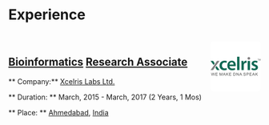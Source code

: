 # Experience

<br>

<!-- bio-info-->
<div>
    <a href="https://www.xcelrislabs.com/"> <img style="float:right; text-align: right; width: 100px; height: 100px; border-radius: 5px;" class="bio" src="images/exp/Xcelris.png"> </a>
</div>

## [Bioinformatics](https://en.wikipedia.org/wiki/Bioinformatics) [Research Associate](https://en.wikipedia.org/wiki/Research_associate)
** Company:** [Xcelris Labs Ltd.](https://www.xcelrislabs.com/)

** Duration: ** March, 2015 - March, 2017 (2 Years, 1 Mos)

** Place: ** [Ahmedabad](https://en.wikipedia.org/wiki/Ahmedabad), [India](https://en.wikipedia.org/wiki/India)

<br>
<br>
